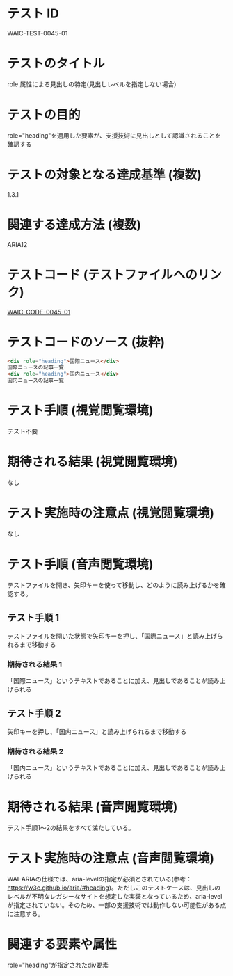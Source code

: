 # テスト ID

WAIC-TEST-0045-01

# テストのタイトル

role 属性による見出しの特定(見出しレベルを指定しない場合)

# テストの目的

role="heading"を適用した要素が、支援技術に見出しとして認識されることを確認する

# テストの対象となる達成基準 (複数)

1.3.1

# 関連する達成方法 (複数)

ARIA12

# テストコード (テストファイルへのリンク)

[WAIC-CODE-0045-01](https://waic.github.io/as_test/WAIC-CODE/WAIC-CODE-0045-01.html)

# テストコードのソース (抜粋)

```HTML
<div role="heading">国際ニュース</div>
国際ニュースの記事一覧
<div role="heading">国内ニュース</div>
国内ニュースの記事一覧
```

# テスト手順 (視覚閲覧環境)

テスト不要

# 期待される結果 (視覚閲覧環境)

なし

# テスト実施時の注意点 (視覚閲覧環境)

なし

# テスト手順 (音声閲覧環境)

テストファイルを開き、矢印キーを使って移動し、どのように読み上げるかを確認する。

## テスト手順 1

テストファイルを開いた状態で矢印キーを押し、「国際ニュース」と読み上げられるまで移動する

### 期待される結果 1

「国際ニュース」というテキストであることに加え、見出しであることが読み上げられる

## テスト手順 2

矢印キーを押し、「国内ニュース」と読み上げられるまで移動する

### 期待される結果 2

「国内ニュース」というテキストであることに加え、見出しであることが読み上げられる

# 期待される結果 (音声閲覧環境)

テスト手順1～2の結果をすべて満たしている。

# テスト実施時の注意点 (音声閲覧環境)

WAI-ARIAの仕様では、aria-levelの指定が必須とされている(参考：<https://w3c.github.io/aria/#heading>)。ただしこのテストケースは、見出しのレベルが不明なレガシーなサイトを想定した実装となっているため、aria-levelが指定されていない。そのため、一部の支援技術では動作しない可能性がある点に注意する。

# 関連する要素や属性

role="heading"が指定されたdiv要素

